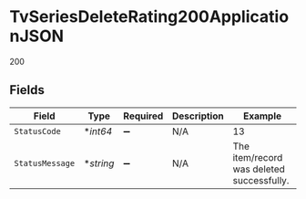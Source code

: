 # TvSeriesDeleteRating200ApplicationJSON

200


## Fields

| Field                                     | Type                                      | Required                                  | Description                               | Example                                   |
| ----------------------------------------- | ----------------------------------------- | ----------------------------------------- | ----------------------------------------- | ----------------------------------------- |
| `StatusCode`                              | **int64*                                  | :heavy_minus_sign:                        | N/A                                       | 13                                        |
| `StatusMessage`                           | **string*                                 | :heavy_minus_sign:                        | N/A                                       | The item/record was deleted successfully. |
